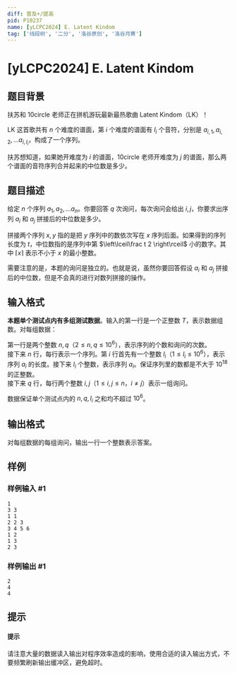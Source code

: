 ```yaml
---
diff: 普及+/提高
pid: P10237
name: [yLCPC2024] E. Latent Kindom
tag: ['线段树', '二分', '洛谷原创', '洛谷月赛']
---
```

# [yLCPC2024] E. Latent Kindom
## 题目背景

扶苏和 10circle 老师正在拼机游玩最新最热歌曲 Latent Kindom（LK）！

LK 这首歌共有 $n$ 个难度的谱面，第 $i$ 个难度的谱面有 $l_i$ 个音符，分别是 $a_{i, 1}, a_{i, 2}, \dots a_{i, l_i}$，构成了一个序列。

扶苏想知道，如果她开难度为 $i$ 的谱面，10circle 老师开难度为 $j$ 的谱面，那么两个谱面的音符序列合并起来的中位数是多少。
## 题目描述

给定 $n$ 个序列 $a_1, a_2, \dots a_n$。你要回答 $q$ 次询问，每次询问会给出 $i, j$，你要求出序列 $a_i$ 和 $a_j$ 拼接后的中位数是多少。

拼接两个序列 $x, y$ 指的是把 $y$ 序列中的数依次写在 $x$ 序列后面。如果得到的序列长度为 $t$，中位数指的是序列中第 $\left\lceil\frac t 2 \right\rceil$ 小的数字。其中 $\left\lceil x \right\rceil$ 表示不小于 $x$ 的最小整数。

需要注意的是，本题的询问是独立的。也就是说，虽然你要回答假设 $a_i$ 和 $a_j$ 拼接后的中位数，但是不会真的进行对数列拼接的操作。
## 输入格式

**本题单个测试点内有多组测试数据**。输入的第一行是一个正整数 $T$，表示数据组数。对每组数据：

第一行是两个整数 $n,q$（$2 \leq n, q \leq 10^6$），表示序列的个数和询问的次数。  
接下来 $n$ 行，每行表示一个序列。第 $i$ 行首先有一个整数 $l_i$（$1 \leq l_i \leq 10^6$），表示序列 $a_i$ 的长度。接下来 $l_i$ 个整数，表示序列 $a_i$。保证序列里的数都是不大于 $10^{18}$ 的正整数。  
接下来 $q$ 行，每行两个整数 $i,j$（$1 \leq i,j \leq n$，$i \neq j$）表示一组询问。

数据保证单个测试点内的 $n,q,l_i$ 之和均不超过 $10^6$。
## 输出格式

对每组数据的每组询问，输出一行一个整数表示答案。
## 样例

### 样例输入 #1
```
1
3 3
1 1
2 2 3
3 4 5 6
1 2
1 3
2 3
```
### 样例输出 #1
```
2
4
4
```
## 提示

#### 提示

请注意大量的数据读入输出对程序效率造成的影响，使用合适的读入输出方式，不要频繁刷新输出缓冲区，避免超时。
